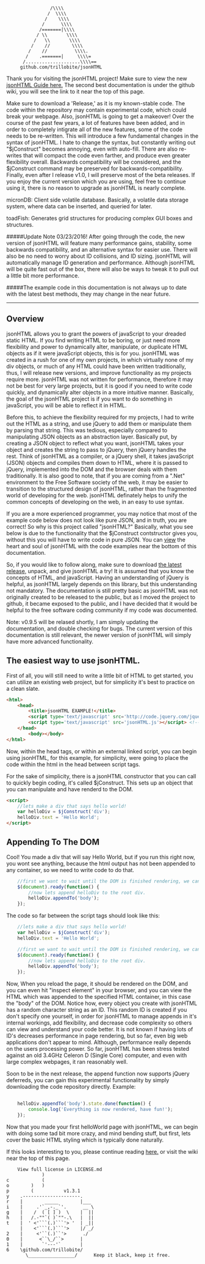 ```
                /\\\\
               /  \\\\
              /    \\\\
             /      \\\\
            /=======|\\\\
           / \\       \\\\
          /   \\       \\\\
         /    //        \\\\
        /    //          \\\\.
       /    .=======|     \\\\=
      /....................\\\\==
     github.com/trillobite/jsonHTML
```

Thank you for visiting the jsonHTML project! Make sure to view the new [jsonHTML Guide here.](https://trillobite.github.io) The second best documentation is under the github wiki, you will see the link to it near the top of this page. 

Make sure to download a 'Release,' as it is my known-stable code. The code within the repository may contain experimental code, which could break your webpage. Also, jsonHTML is going to get a makeover! Over the course of the past few years, a lot of features have been added, and in order to completely intigrate all of the new features, some of the code needs to be re-written. This will introduce a few fundamental changes in the syntax of jsonHTML. I hate to change the syntax, but constantly writing out "$jConstruct" becomes annoying, even with auto-fill. There are also re-writes that will compact the code even farther, and produce even greater flexibility overall. Backwards compatibility will be considered, and the $jConstruct command may be preserved for backwards-compatibility. Finally, even after I release v1.0, I will preserve most of the beta releases. If you enjoy the current version which you are using, feel free to continue using it, there is no reason to upgrade as jsonHTML is nearly complete. 

micronDB: Client side volatile database. Basically, a volatile data storage system, where data can be inserted, and queried for later.

toadFish: Generates grid structures for producing complex GUI boxes and structures.

#####Update Note 03/23/2016!
After going through the code, the new version of jsonHTML will feature many performance gains, stability, some backwards compatibility, and an alternative syntax for easier use. There will also be no need to worry about ID collisions, and ID sizing. jsonHTML will automatically manage ID generation and performance. Although jsonHTML will be quite fast out of the box, there will also be ways to tweak it to pull out a little bit more performance. 

#####The example code in this documentation is not always up to date with the latest best methods, they may change in the near future. 

-------------------------------------------------------------------------------------------------------------------------

Overview
--------

jsonHTML allows you to grant the powers of javaScript to your dreaded static HTML.
If you find writing HTML to be boring, or just need more flexibility and power to dynamically alter, manipulate,
or duplicate HTML objects as if it were javaScript objects, this is for you. jsonHTML was created in a rush for one of my
own projects, in which virtually none of my div objects, or much of any HTML could have been written
traditionally, thus, I will release new versions, and improve functionality as my projects require more. jsonHTML was not written for performance, therefore it may not be best for very large projects, but it is good if you need to write code quickly, and dynamically alter objects in a more intuitive manner. Basically, the goal of the jsonHTML project is if you want to do something in javaScript, you will be able to reflect it in HTML.

Before this, to achieve the flexibility required for my projects, I had to write out the HTML as a string, and use jQuery to
add them or manipulate them by parsing that string. This was tedious, especially compared to manipulating JSON objects as an
abstraction layer. Basically put, by creating a JSON object to reflect what you want, jsonHTML takes your object and creates
the string to pass to jQuery, then jQuery handles the rest. Think of jsonHTML as a compiler, or a jQuery shell, it takes javaScript (JSON) objects and compiles them down to HTML, where it is passed to jQuery, implemented into the DOM and the browser deals with them traditionally. It is also good to note, that if you are coming from a ".Net" environment to the Free Software society of the web, it may be easier to transition to the structured design of jsonHTML, rather than the fragmented world of developing for the web. jsonHTML definately helps to unify the common concepts of developing on the web, in an easy to use syntax.

If you are a more experienced programmer, you may notice that most of the example code below does not look like pure JSON, and in truth, you are correct! So why is this project called "jsonHTML?" Basically, what you see below is due to the functionality that the $jConstruct contstructor gives you, without this you will have to write code in pure JSON. You can [view](https://github.com/trillobite/jsonHTML#writing-in-a-different-style) the heart and soul of jsonHTML with the code examples near the bottom of this documentation.

So, if you would like to follow along, make sure to download [the latest release,](https://github.com/trillobite/jsonHTML/archive/v0.9-beta.zip) unpack, and give jsonHTML a try! It is assumed that you know the concepts of HTML, and javaScript. Having an understanding of jQuery is helpful, as jsonHTML largely depends on this library, but this understanding not mandatory. The documentation is still pretty basic as jsonHTML was not originally created to be released to the public, but as I moved the project to github, it became exposed to the public, and I have decided that it would be helpful to the free software coding community if my code was documented.

Note: v0.9.5 will be relased shortly, I am simply updating the documentation, and double checking for bugs. The current version of this documentation is still relevant, the newer version of jsonHTML will simply have more advanced functionality.

The easiest way to use jsonHTML.
---------------------------------

First of all, you will still need to write a little bit of HTML to get started, you can utilize an existing web project, but for
simplicity it's best to practice on a clean slate.
```HTML
<html>
    <head>
        <title>jsonHTML EXAMPLE!</title>
        <script type='text/javascript' src='http://code.jquery.com/jquery-1.10.2.min.js'></script> <!--MAKE SURE TO INCLUDE JQUERY-->
        <script type='text/javascript' src='jsonHTML.js'></script> <!-- MAKE SURE TO INCLUDE jsonHTML -->
    </head>
        <body></body>
</html>
```

Now, within the head tags, or within an external linked script, you can begin using jsonHTML, for this example, for simplicity, 
were going to place the code within the html in the head between script tags.

For the sake of simplicity, there is a jsonHTML constructor that you can call to quickly begin coding, it's called $jConstruct.
This sets up an object that you can manipulate and have renderd to the DOM. 

```HTML
<script>
    //lets make a div that says hello world!
    var helloDiv = $jConstruct('div');
    helloDiv.text = 'Hello World';
</script>
```
Appending To The DOM
--------------------

Cool! You made a div that will say Hello World, but if you run this right now, you wont see anything, because the html output has
not been appended to any container, so we need to write code to do that.
```JavaScript
    //first we want to wait until the DOM is finished rendering, we can use jQuery to do this.
    $(document).ready(function() {
        //now lets append helloDiv to the root div.
        helloDiv.appendTo('body');
    });
```
The code so far between the script tags should look like this:
```JavaScript
    //lets make a div that says hello world!
    var helloDiv = $jConstruct('div');
    helloDiv.text = 'Hello World';

    //first we want to wait until the DOM is finished rendering, we can use jQuery to do this.
    $(document).ready(function() {
        //now lets append helloDiv to the root div.
        helloDiv.appendTo('body');
    });

```
Now, When you reload the page, it should be rendered on the DOM, and you can even hit "inspect element" in your browser, and you can view the HTML which was appended to the specified HTML container, in this case the "body" of the DOM. Notice how, every object you create with jsonHTML has a random character string as an ID. This random ID is created if you don't specify one yourself, in order for jsonHTML to manage appends in it's internal workings, add flexibility, and decrease code complexity so others can view and understand your code better. It is not known if having lots of ID's decreases performance in page rendering, but so far, even big web applications don't appear to mind. Although, performance really depends on the users processing power. So far, jsonHTML has been stress tested against an old 3.4GHz Celeron D (Single Core) computer, and even with large complex webpages, it ran reasonably well.

Soon to be in the next release, the append function now supports jQuery deferreds, you can gain this experimental functionality by simply downloading the code repository directly. Example:

```JavaScript
    
    helloDiv.appendTo('body').state.done(function() {
        console.log('Everything is now rendered, have fun!');
    });
``` 

Now that you made your first helloWorld page with jsonHTML, we can begin with doing some tad bit more crazy, and mind bending
stuff, but first, lets cover the basic HTML styling which is typically done naturally.

If this looks interesting to you, please continue reading [here.](https://trillobite.github.io) or visit the wiki near the top of this page.

```
    View full license in LICENSE.md
             )
c            (
o        )   )
p        (           v1.3.1
y    .---------------------.
r    |        _____        |___      
i    |     .'`_,-._`'.      __ \
g    |    /  ( [ ] )  \    |  ||
h    |   /.-""`( )`""-.\   |  ||
t    |  ' <'```(.)```'> '  | _||
     |    <'```(.)```'>    |/ _/
2    |     <'``(.)``'>      ./
0    |      <``\_/``>      |
1    |       `'---'`       |
6    \github.com/trillobite/              
       \_________________/      Keep it black, keep it free.
```
